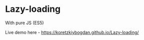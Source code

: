 # Lazy-loading
With pure JS (ES5)

Live demo here - https://koretzkiybogdan.github.io/Lazy-loading/

